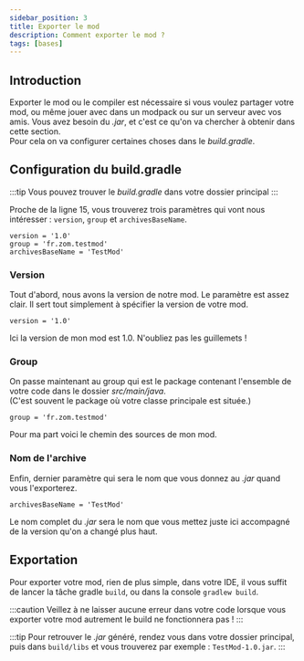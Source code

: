 ```yaml
---
sidebar_position: 3
title: Exporter le mod
description: Comment exporter le mod ?
tags: [bases]
---
```


## Introduction

Exporter le mod ou le compiler est nécessaire si vous voulez partager votre mod,
ou même jouer avec dans un modpack ou sur un serveur avec vos amis. Vous avez besoin
du *.jar*, et c'est ce qu'on va chercher à obtenir dans cette section.  
Pour cela on va configurer certaines choses dans le *build.gradle*.

## Configuration du build.gradle

:::tip
Vous pouvez trouver le *build.gradle* dans votre dossier principal
:::

Proche de la ligne 15, vous trouverez trois paramètres qui vont nous intéresser : 
``version``, ``group`` et ``archivesBaseName``.

````text
version = '1.0'
group = 'fr.zom.testmod'
archivesBaseName = 'TestMod'
````

### Version

Tout d'abord, nous avons la version de notre mod. Le paramètre est assez clair.
Il sert tout simplement à spécifier la version de votre mod.

````text
version = '1.0'
````

Ici la version de mon mod est 1.0. N'oubliez pas les guillemets !

### Group

On passe maintenant au group qui est le package contenant l'ensemble
de votre code dans le dossier *src/main/java*.  
(C'est souvent le package où votre classe principale est située.)

````text
group = 'fr.zom.testmod'
````

Pour ma part voici le chemin des sources de mon mod.

### Nom de l'archive

Enfin, dernier paramètre qui sera le nom que vous donnez au *.jar* quand vous l'exporterez.

````text
archivesBaseName = 'TestMod'
````

Le nom complet du *.jar* sera le nom que vous mettez juste ici accompagné de la version
qu'on a changé plus haut.

## Exportation

Pour exporter votre mod, rien de plus simple, dans votre IDE, il vous suffit de lancer
la tâche gradle `build`, ou dans la console `gradlew build`.

:::caution
Veillez à ne laisser aucune erreur dans votre code lorsque vous exporter votre mod
autrement le build ne fonctionnera pas !
:::

:::tip
Pour retrouver le *.jar* généré, rendez vous dans votre dossier principal, puis dans
`build/libs` et vous trouverez par exemple : `TestMod-1.0.jar`.
:::